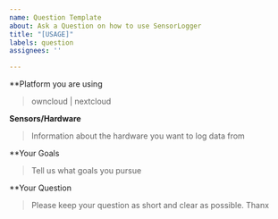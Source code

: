 ```yaml
---
name: Question Template
about: Ask a Question on how to use SensorLogger
title: "[USAGE]"
labels: question
assignees: ''

---
```


**Platform you are using
> owncloud | nextcloud

**Sensors/Hardware**
> Information about the hardware you want to log data from

**Your Goals
> Tell us what goals you pursue

**Your Question
> Please keep your question as short and clear as possible. Thanx

